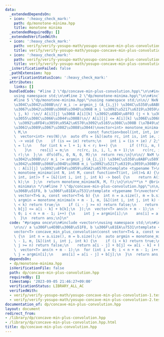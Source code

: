 ```yaml
---
data:
  _extendedDependsOn:
  - icon: ':heavy_check_mark:'
    path: dp/monotone-minima.hpp
    title: monotone minima
  _extendedRequiredBy: []
  _extendedVerifiedWith:
  - icon: ':heavy_check_mark:'
    path: verify/verify-yosupo-math/yosupo-concave-min-plus-convolution-1.test.cpp
    title: verify/verify-yosupo-math/yosupo-concave-min-plus-convolution-1.test.cpp
  - icon: ':heavy_check_mark:'
    path: verify/verify-yosupo-math/yosupo-concave-min-plus-convolution-2.test.cpp
    title: verify/verify-yosupo-math/yosupo-concave-min-plus-convolution-2.test.cpp
  _isVerificationFailed: false
  _pathExtension: hpp
  _verificationStatusIcon: ':heavy_check_mark:'
  attributes:
    links: []
  bundledCode: "#line 2 \"dp/concave-min-plus-convolution.hpp\"\n\n#include <vector>\n\
    using namespace std;\n\n#line 2 \"dp/monotone-minima.hpp\"\n\n#include <functional>\n\
    #line 5 \"dp/monotone-minima.hpp\"\nusing namespace std;\n\n// NxN \u884C\u5217\
    \u304C\u3042\u308B\n// m_i := argmin_j (A_{i,j}) \u304C\u5358\u8ABF\u5897\u52A0\
    \u3067\u3042\u308B\u3068\u304D\u306B m_i \u3092\u5217\u6319\u3059\u308B\n// f(i,\
    \ j, k) :\n// A[i][j] \u3068 A[i][k] \u3092\u6BD4\u8F03 (j < k \u304C\u4FDD\u8A3C\
    \u3055\u308C\u3066\u3044\u308B)\n// A[i][j] <= A[i][k] \u306E\u3068\u304D true\
    \ \u3092\u8FD4\u3059\u95A2\u6570\u3092\u5165\u308C\u308B (\u7B49\u53F7\u306F\u3069\
    \u3061\u3089\u3067\u3082\u3088\u3044)\nvector<int> monotone_minima(int N, int\
    \ M,\n                            const function<bool(int, int, int)>& f) {\n\
    \  vector<int> res(N);\n  auto dfs = [&](auto rc, int is, int ie, int l, int r)\
    \ -> void {\n    if (is == ie) return;\n    int i = (is + ie) / 2;\n    int m\
    \ = l;\n    for (int k = l + 1; k < r; k++) {\n      if (!f(i, m, k)) m = k;\n\
    \    }\n    res[i] = m;\n    rc(rc, is, i, l, m + 1);\n    rc(rc, i + 1, ie, m,\
    \ r);\n  };\n  dfs(dfs, 0, N, 0, M);\n  return res;\n}\n\n// NxM \u884C\u5217\u304C\
    \u3042\u308B\n// m_i := argmin_j (A_{i,j}) \u304C\u5358\u8ABF\u5897\u52A0\u3067\
    \u3042\u308B\u3068\u304D\u306B m_i \u3092\u5217\u6319\u3059\u308B\n// A(i, j)\
    \ : A[i][j] \u3092\u8FD4\u3059\u95A2\u6570\ntemplate <typename T>\nvector<int>\
    \ monotone_minima(int N, int M, const function<T(int, int)>& A) {\n  function<bool(int,\
    \ int, int)> f = [&](int i, int j, int k) -> bool {\n    return A(i, j) <= A(i,\
    \ k);\n  };\n  return monotone_minima(N, M, f);\n}\n\n/**\n * @brief monotone\
    \ minima\n */\n#line 7 \"dp/concave-min-plus-convolution.hpp\"\n\n// a \u306F\u4E0B\
    \u306B\u51F8, b \u306F\u81EA\u7531\ntemplate <typename T>\nvector<T> concave_min_plus_convolution(const\
    \ vector<T>& a, const vector<T>& b) {\n  int n = a.size(), m = b.size();\n  auto\
    \ argmin = monotone_minima(n + m - 1, m, [&](int i, int j, int k) {\n    if (i\
    \ < k) return true;\n    if (i - j >= n) return false;\n    return a[i - j] +\
    \ b[j] <= a[i - k] + b[k];\n  });\n  vector<T> ans(n + m - 1);\n  for (int i =\
    \ 0; i < n + m - 1; i++) {\n    int j = argmin[i];\n    ans[i] = a[i - j] + b[j];\n\
    \  }\n  return ans;\n}\n"
  code: "#pragma once\n\n#include <vector>\nusing namespace std;\n\n#include \"monotone-minima.hpp\"\
    \n\n// a \u306F\u4E0B\u306B\u51F8, b \u306F\u81EA\u7531\ntemplate <typename T>\n\
    vector<T> concave_min_plus_convolution(const vector<T>& a, const vector<T>& b)\
    \ {\n  int n = a.size(), m = b.size();\n  auto argmin = monotone_minima(n + m\
    \ - 1, m, [&](int i, int j, int k) {\n    if (i < k) return true;\n    if (i -\
    \ j >= n) return false;\n    return a[i - j] + b[j] <= a[i - k] + b[k];\n  });\n\
    \  vector<T> ans(n + m - 1);\n  for (int i = 0; i < n + m - 1; i++) {\n    int\
    \ j = argmin[i];\n    ans[i] = a[i - j] + b[j];\n  }\n  return ans;\n}\n"
  dependsOn:
  - dp/monotone-minima.hpp
  isVerificationFile: false
  path: dp/concave-min-plus-convolution.hpp
  requiredBy: []
  timestamp: '2023-09-05 21:46:27+09:00'
  verificationStatus: LIBRARY_ALL_AC
  verifiedWith:
  - verify/verify-yosupo-math/yosupo-concave-min-plus-convolution-1.test.cpp
  - verify/verify-yosupo-math/yosupo-concave-min-plus-convolution-2.test.cpp
documentation_of: dp/concave-min-plus-convolution.hpp
layout: document
redirect_from:
- /library/dp/concave-min-plus-convolution.hpp
- /library/dp/concave-min-plus-convolution.hpp.html
title: dp/concave-min-plus-convolution.hpp
---
```

